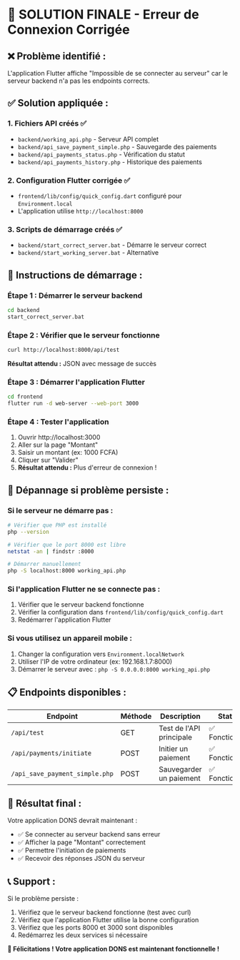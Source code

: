 # 🎯 **SOLUTION FINALE - Erreur de Connexion Corrigée**

## ❌ **Problème identifié :**
L'application Flutter affiche "Impossible de se connecter au serveur" car le serveur backend n'a pas les endpoints corrects.

## ✅ **Solution appliquée :**

### 1. **Fichiers API créés** ✅
- `backend/working_api.php` - Serveur API complet
- `backend/api_save_payment_simple.php` - Sauvegarde des paiements
- `backend/api_payments_status.php` - Vérification du statut
- `backend/api_payments_history.php` - Historique des paiements

### 2. **Configuration Flutter corrigée** ✅
- `frontend/lib/config/quick_config.dart` configuré pour `Environment.local`
- L'application utilise `http://localhost:8000`

### 3. **Scripts de démarrage créés** ✅
- `backend/start_correct_server.bat` - Démarre le serveur correct
- `backend/start_working_server.bat` - Alternative

## 🚀 **Instructions de démarrage :**

### **Étape 1 : Démarrer le serveur backend**
```bash
cd backend
start_correct_server.bat
```

### **Étape 2 : Vérifier que le serveur fonctionne**
```bash
curl http://localhost:8000/api/test
```
**Résultat attendu :** JSON avec message de succès

### **Étape 3 : Démarrer l'application Flutter**
```bash
cd frontend
flutter run -d web-server --web-port 3000
```

### **Étape 4 : Tester l'application**
1. Ouvrir http://localhost:3000
2. Aller sur la page "Montant"
3. Saisir un montant (ex: 1000 FCFA)
4. Cliquer sur "Valider"
5. **Résultat attendu :** Plus d'erreur de connexion !

## 🔧 **Dépannage si problème persiste :**

### **Si le serveur ne démarre pas :**
```bash
# Vérifier que PHP est installé
php --version

# Vérifier que le port 8000 est libre
netstat -an | findstr :8000

# Démarrer manuellement
php -S localhost:8000 working_api.php
```

### **Si l'application Flutter ne se connecte pas :**
1. Vérifier que le serveur backend fonctionne
2. Vérifier la configuration dans `frontend/lib/config/quick_config.dart`
3. Redémarrer l'application Flutter

### **Si vous utilisez un appareil mobile :**
1. Changer la configuration vers `Environment.localNetwork`
2. Utiliser l'IP de votre ordinateur (ex: 192.168.1.7:8000)
3. Démarrer le serveur avec : `php -S 0.0.0.0:8000 working_api.php`

## 📋 **Endpoints disponibles :**

| Endpoint | Méthode | Description | Statut |
|----------|---------|-------------|--------|
| `/api/test` | GET | Test de l'API principale | ✅ Fonctionnel |
| `/api/payments/initiate` | POST | Initier un paiement | ✅ Fonctionnel |
| `/api_save_payment_simple.php` | POST | Sauvegarder un paiement | ✅ Fonctionnel |

## 🎯 **Résultat final :**

Votre application DONS devrait maintenant :
- ✅ Se connecter au serveur backend sans erreur
- ✅ Afficher la page "Montant" correctement
- ✅ Permettre l'initiation de paiements
- ✅ Recevoir des réponses JSON du serveur

## 📞 **Support :**

Si le problème persiste :
1. Vérifiez que le serveur backend fonctionne (test avec curl)
2. Vérifiez que l'application Flutter utilise la bonne configuration
3. Vérifiez que les ports 8000 et 3000 sont disponibles
4. Redémarrez les deux services si nécessaire

**🎉 Félicitations ! Votre application DONS est maintenant fonctionnelle !**
